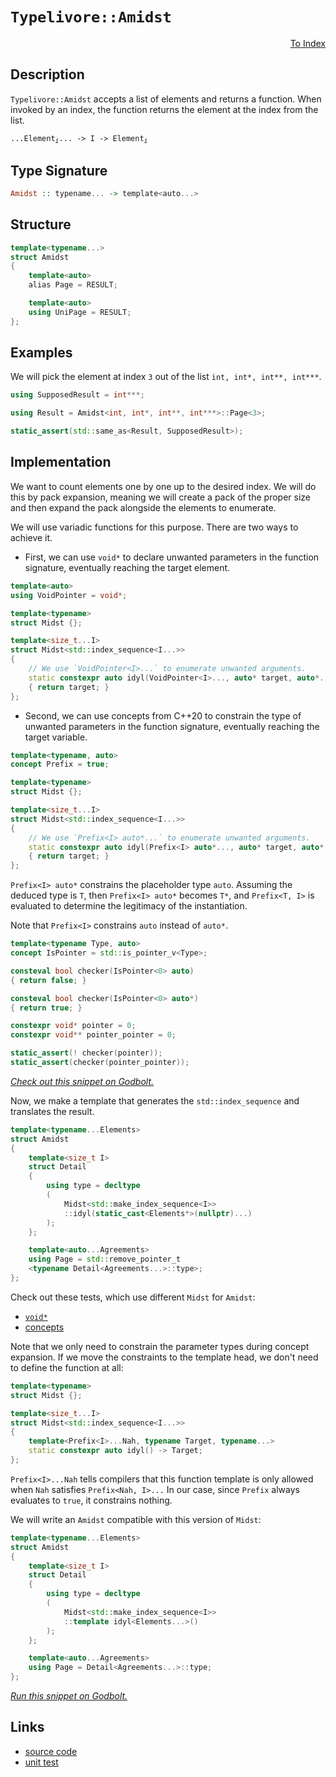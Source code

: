 <!-- Copyright 2024 Feng Mofan
SPDX-License-Identifier: Apache-2.0 -->

# `Typelivore::Amidst`

<p style='text-align: right;'><a href="../../../index.md#list-examinations-2">To Index</a></p>

## Description

`Typelivore::Amidst` accepts a list of elements and returns a function. When invoked by an index, the function returns the element at the index from the list.

<pre><code>...Element<sub><i>i</i></sub>... -> I -> Element<sub><i>i</i></sub></code></pre>

## Type Signature

```Haskell
Amidst :: typename... -> template<auto...>
```

## Structure

```C++
template<typename...>
struct Amidst
{
    template<auto>
    alias Page = RESULT;

    template<auto>
    using UniPage = RESULT;
};
```

## Examples

We will pick the element at index `3` out of the list `int, int*, int**, int***`.

```C++
using SupposedResult = int***;

using Result = Amidst<int, int*, int**, int***>::Page<3>;

static_assert(std::same_as<Result, SupposedResult>);
```

## Implementation

We want to count elements one by one up to the desired index.
We will do this by pack expansion, meaning we will create a pack of the proper size and then expand the pack alongside the elements to enumerate.

We will use variadic functions for this purpose.
There are two ways to achieve it.

- First, we can use `void*` to declare unwanted parameters in the function signature, eventually reaching the target element.

```C++
template<auto>
using VoidPointer = void*;

template<typename>
struct Midst {};

template<size_t...I>
struct Midst<std::index_sequence<I...>>
{
    // We use `VoidPointer<I>...` to enumerate unwanted arguments.
    static constexpr auto idyl(VoidPointer<I>..., auto* target, auto*...)
    { return target; }
};
```

- Second, we can use concepts from C++20 to constrain the type of unwanted parameters in the function signature, eventually reaching the target variable.

```C++
template<typename, auto>
concept Prefix = true;

template<typename>
struct Midst {};

template<size_t...I>
struct Midst<std::index_sequence<I...>>
{
    // We use `Prefix<I> auto*...` to enumerate unwanted arguments.
    static constexpr auto idyl(Prefix<I> auto*..., auto* target, auto*...)
    { return target; }
};
```

`Prefix<I> auto*` constrains the placeholder type `auto`. Assuming the deduced type is `T`, then `Prefix<I> auto*` becomes `T*`, and `Prefix<T, I>` is evaluated to determine the legitimacy of the instantiation.

Note that `Prefix<I>` constrains `auto` instead of `auto*`.

```C++
template<typename Type, auto>
concept IsPointer = std::is_pointer_v<Type>;

consteval bool checker(IsPointer<0> auto)
{ return false; }

consteval bool checker(IsPointer<0> auto*)
{ return true; }

constexpr void* pointer = 0;
constexpr void** pointer_pointer = 0;

static_assert(! checker(pointer));
static_assert(checker(pointer_pointer));
```

[*Check out this snippet on Godbolt.*](https://godbolt.org/#z:OYLghAFBqd5QCxAYwPYBMCmBRdBLAF1QCcAaPECAMzwBtMA7AQwFtMQByARg9KtQYEAysib0QXACx8BBAKoBnTAAUAHpwAMvAFYTStJg1DIApACYAQuYukl9ZATwDKjdAGFUtAK4sGIMwDMpK4AMngMmAByPgBGmMT%2BpAAOqAqETgwe3r7%2BQSlpjgJhEdEscQlmtpj2hQxCBEzEBFk%2BfoFVNRn1jQTFUbHxiQoNTS057cM9faXl/gCUtqhexMjsHOYB4cjeWADUJgFuXo60hACeB9gmGgCCG1s7mPuHBGdJmAD6BMRMhAqX1zutwImBYSQMIIOble72YbF2ABU3phSLsmMdUADbmgGKskgRdgBJBTKVDhEHEZ4AEV2w3QIBAeAUHxS5PiHwAblCke8AQErLdATjhpgOWJdjFUJ5dsgEJhkABreIQYmktnEKEaS5ojFzQEmADsFl2xEwBGWDF2VDESgOxsNVP12IEIrFtAlUvdsvlSuIKpJZME8U12vRRAAVHrBUaTWaLbtvl5MHb9gbHYLnQwRaokpSOWT0OHdqyg5SDjStfyhS6QTm8wXw0WSxSWYGKdTdpWBUCbpNHMgPkwFEomhAwGAZXLFcrm/E5nqq7c%2B3gB0ORwQIN7p37Z8RW%2Br53aOAtaJwAKy8PwcLSkVCcNzWay0pYrJ4bHikAiaY8LBUgM%2BSAAdBokhcAaAQaGeGhmAAbDBZgABwIfonCSLwLASBoGikFeN53hwvAKCA2Fftex6kHAsAwIgIBLAQSTHOQlBoGCdDxJErBrKoCEwQAtDBki7MAyDILsUiAWYvCYPgRDEHg9JcDIggiGI7BSEp8hKGo36kLoikAO4/EknA8Ce56Xjp%2BEAPLHAxBKoFQuzcXxAlCSJYlAWYuwQB4rH0GWgRcHMvCkVoCwQEgLFJGxZAUJuqB%2BYMwBSJUNC0BSREQDEOkxOEjRnCZvC5cwxBnFZMTaPKpEfixbCCFZDC0AVZGkFgMReMAbhiLQRHcLwWAsIYwDiC1%2BCmg4eAcpgvU3pgqjyscawfmyp4tacMQ/KVHhYDp3x4BhfWkFNxCSkoVKgkNpxGN%2BCxUAYwAKAAangmD6VZsKFRpKniOp/CCIoKjqC1en6ENKCPpY%2Bh4DERGQAsqD4hkvW8XS5amJY1hmHhx1yVgsMQAsdhVRkLgMO4nitHooThP0ZSDIp%2BTpAIYx%2BAzqRMww0wDAkilExNAjdKMFM5Lz1TEwLIy9DTMz07Ykss3okxNFzdM84TL6rBIZkcBeOGWZwTk8fxgnCaJ4leRAuCECQ%2ByBcFn43QscpMFgCQE6Qf6SAEgEAJwBAakggWYkgwVhZ4wT7KEcGhpAYQEXCATBXAwQhPsIcnAFcGefswXrLX4YRxEO2R4XURFtG2YxcVRTFHFsJwjQsByBq8UwMoGEYYk%2B4BCezTJJDyXof3CKIP3SMPAPacDiSGUwxl9druu4bw1mV/ZjmN83rft0NXc98B3m%2BdF/m2wEZj26F5HlzX/lMfFiUJJvLfbENXA%2B1w2FpRllDZS1xX5Z9f%2BpVyqVQcJ9WqjACANSajpNqHUuq0B6p9Aal01g3jGsTKaM0pLzWQItT6K0dLrU2mcbaaCQpyQOh%2BY6p1MDnUGkYK6oAS58Huk9F6b0PqHWHt9NS49ZCTyBjeXQlQO7GAhjYda%2BN4aIxdJwFGBB0BowkVjFeON5LTXgITMW/M/AQFcArRS1MSjcz0IzWohjkjs1qCrWYotOgSx6JYvmtRBZSxMarRW8thaszllMaWpigqLGWJrIJq0l76w4GiYgTcW5txfp3N%2B%2B8NDeStrJU%2BQUQqO1IM7V2lBtYxzjt3ECBps4GnApIYOAlFLL1vJwQuJEboUTLkgOidk7433YpxBuMTXIsAUByUSHIkkQmmgQKS/dcZD1kLwiQ/D/paSEToEAQRZ7z1MlHCJ%2BdOA2XoscXYDloksD6QMoZIymAgmGIfBKx94inwCBfJp18bkxQ6S8/yIBBlJCSJyN%2BHxRnDEHL08edBv5ZRynlUqgDIVlQqlVcBCU6pQMas1dBmB2qdW6r1D8KDGHkNangcajgsE6TmgtEEBCgyrRvMQ/KZDdqUM%2BjQ1IdCLqMPCMwsKrCmAPWeq9d6jBPo8NHnwjSgidK6CCGI8GGNIZSK0beWRWZOAAHo6QyqsJYVRt51F4wVS4km%2BiyaWOMbTOxViCgZEseYjItjZYGscULbIviHV1ElnanmfinWU15u6gJnigkKA1mpReFltlRMbicwZuxhndwBQSS2kyMmPJLk7TALtBju1WoU/w3cAgBDPFBUCWF80GhTnnPC9TbBF0vvOD2IBJBnl9meBCsEfaSB9uBf2XApWcACGGytBFi5hW1pJCtK8q21oWMdNIzhJBAA%3D)

Now, we make a template that generates the `std::index_sequence` and translates the result.

```C++
template<typename...Elements>
struct Amidst
{
    template<size_t I>
    struct Detail
    {
        using type = decltype
        (
            Midst<std::make_index_sequence<I>>
            ::idyl(static_cast<Elements*>(nullptr)...)
        );
    };

    template<auto...Agreements>
    using Page = std::remove_pointer_t
    <typename Detail<Agreements...>::type>;
};
```

Check out these tests, which use different `Midst` for `Amidst`:

- [`void*`](https://godbolt.org/#z:OYLghAFBqd5QCxAYwPYBMCmBRdBLAF1QCcAaPECAMzwBtMA7AQwFtMQByARg9KtQYEAysib0QXACx8BBAKoBnTAAUAHpwAMvAFYTStJg1DIApACYAQuYukl9ZATwDKjdAGFUtAK4sGIAMykrgAyeAyYAHI%2BAEaYxBIArKQADqgKhE4MHt6%2BASlpGQKh4VEssfFcSXaYDplCBEzEBNk%2BfoHVtQL1jQTFkTFxibYNTS257SO9Yf1lg5UAlLaoXsTI7Bzm/mHI3lgA1Cb%2Bbl6OtIQAnofYJhoAgpvbu5gHR8gKBOhYVFc393cEmBYyQMAMObiYJ1QPzuXnSRj2ADVUHh0MpkYI4i8ACJ7ABuyPQACpDlY7r8AUCQZgwQRzslGKxqf5rnd3sQvA49gBZFHvA4Adis/KxJN%2B5MBwKYoKO6QAXpgAPoEAB0qoAktDbmyOQRubyCGD3ugQCAwlhVAqlABHLyMNZgtWq5U/ZliwW/PaevbvKV4ZB7NAMd6YVTJYh7CFEPYo860CBIlFosIA4gOq5O0gRyGEvYjYCYAiZyOoQlO%2BYer0mQV7YgFlYMXONfMG/wWAUisnC0Vk/4Sqk0ukMthO7D0NiCBSa7Wc24sfVu0m3L25vtSpluOWK3Ua113ZfT3VYgtMOgVz1VxfL5ewsLAXOD7F7LA7Wn0s9XiDvq9ennod6Gj4TRYJgAGtFTNENLUwG07XXHdrl3JdvyvE0YzjH1HGQBVRH/I5R0BRgCAUYlmQgBgvFoWhkgIYh5jLL8vXLVt3yrEVmJ7JDPQpSVpXBSEnVuYBawIidNWvOE72UJh80fI0TVrFhUFxRVUmTOIlRYo5XyHZ4jwaU8jkE4TxyIp0rhNbSXUXVjuz%2BW4AHpCSc5yXPs35HKcgAVbAhE85y3LuDyXNcsUyTMLYGB2Lx9jBQM1moydEN%2BG94SELxklSJR0AAJUwBQKN1Q4cWTZzbOSiS9ly/LaEK/wcVnecjmTTMSpawQnLaghSuZE0pPzMF/Cs0KtQaTCFSYBQlCaCA5JABRGXGxK3CqgrMzSjK0kwHK8oKq4mMXDhFloTgEl4PxuF4VBODcaxrG9ZZVmeTYeFIAhNEOxYQJABJJGVDRJC4fl/A0BINDMAA2cGzAADmh/ROEkXgWAkDQNFIc6tFIK6OF4BQQDRt6OC0RY4FgGBEBAZYCGSE5yEoNAgToOIIkZThVGh8GAFpwckPZgGQf0pGVMxeC2wgSBRPR%2BEEEQxHYKQZEERQVHUImdD0AB3YgmGSTgeCOk6zverHOAAeROGndVQKg9nZrmeb5gW9iFsw9ggDxGfocNnvmXhCeJ0gICQBnkiZsgKAgEOw5AYApDMPg6BTPGIGiY3ojCRpzj13h0%2BYYhzlN6JtBqQmXoZkzTYYWgs7V0gsGiLxgHBSi8YuuvAUMYBxFr/Ba1qZTW8xkMahOdYXrU47a7OaJtfzjwsGNmi8GRtvlOIaJNqPYCjDOIx3sWKgDGABQETwTANdN%2Blzpe6XhFEcQFdv5W1GN3QuH0TuUFuyx9DwaI8cgIsVA1FMit05kaIqphLDWDMJjJScRiAojyvARYHRHDOAgK4MYfh34hGmKUcoehMqFCyJ4VoRCCjoIYH0AhcxbCYHsFQ7oowyG5HfmguokwaEDAqMMHo2C9A%2BiaNw2YFRUEPTWBIA2HBTro2NtjW2HNua835oLX6rsIC4HFt7cKXBfavX3osBAmAmBYHiBAT6IBJD%2BGVAATn8PySQ/0zCSHBqjBI4NbHww4IjUgyN/BcGVODLg4Noa2OhiEn6lR7HgzkbXbGuN8YGLViTcmQdKYW1phHKOXsWZsE4I0FguJ%2BScyYAGAw8IuC2OVIEoe%2BAiCIONO/W%2BssH7SCfkoF%2BtddDxy1jrbO0jZEY0umbTJVsbaFOKaU8pndnbVNqW7D2ocvYHHCmYfR/tDqB2DqgT2cQ6aR12cswYkySk7E7lUrgaMaA1TiMnVOtdc6Z2zqQJ5%2BdC7FwcC88uhFK7V2NvXRuzdaCtxelgbeXd1iY17iXPAA9jbD2QKPF5E9jbT1nuceeUK/aIJXi9NeG8lBb07rvUAKS%2BBHxPmfC%2BV8XktPvvLdpshn6q0xj0j%2Be8oFWB/tPABFisYgIEGAiBdUuUwLgWvRpyDAH0MYZkFwDB3CsJwUERVIjCHv2IVQgRmrKGZHVXQjhXRJg6tlbC41PQDW8KEc0ZVgiuH4J4VIpYKxJF6O8UM%2BRnAIzECKSUsp5zKnzL%2Bm7LRDTVkBI2YY0gxjTGDH5ZPXx/jqn/X5AkWx/IgaSBcTzd%2BwyTY41sEkzZqT4DpKppbA5OTmasw4IUh2LAFC4n9LiKpyoqTvFFvUiWTTFZ3zlhIJlStOmsvVoEPpusLqDKNvE0Z1MTh7Gtj6lgDam0trbR23U7sjlhwjf4KN5L0nVvDvTHdXsQDNoygqVttiFSbvGr6nmCdbnEHuWnDO%2BcXlvILkXEu3zdkVyrjXaFmAG5NzECCl54KSXYrrngPujh4W10RcituqKp5/wxVixeuKXkEs3h3Het594UuklS8%2Bl9GB0tkK0xlfaWWvzyBU4w38bC8pQQKqhrd7JyTFZYWBl1JVIL5aghh5q/CYMVaavBJQnW6vSNqu18mSFWsEWJzoDBmG2pyCqo1mmHWydEfa/hSm%2BHCMdUZ91CgJHy2nXEuB3r6280bc2vEG61x8k0d2nRka/bRtjWYyg0ik0gDMNU/w/gEigwBqjCL/JQn2ZGYWvGBNo1fUkAkOxCRoYQ1sZIDNcWuCBEnv4GdDnC0lukSLRLBa/MpMWGvdIzhJBAA%3D%3D)
- [concepts](https://godbolt.org/#z:OYLghAFBqd5QCxAYwPYBMCmBRdBLAF1QCcAaPECAMzwBtMA7AQwFtMQByARg9KtQYEAysib0QXACx8BBAKoBnTAAUAHpwAMvAFYTStJg1DIApACYAQuYukl9ZATwDKjdAGFUtAK4sGIAMykrgAyeAyYAHI%2BAEaYxAGBAA6oCoRODB7evgGkyamOAqHhUSyx8f6BdpgO6UIETMQEmT5%2BlZj2BQx1DQRFkTFxCbb1jc3ZlSO9Yf2lgxUAlLaoXsTI7Bzm/mHI3lgA1Cb%2Bbl6OtIQAnofYJhoAgpvbu5gHR8gKBOhYVFc393cEmBYiQMAMObgI50SjFYmFIeyYJ1QPzuaAYa0SBD2ymImBoqheABE9gRiF5MIcrHdfgCgSDyUcIVDmGxkbd3qSHHsALJ4dDvA4AdisAoJFN%2B1MBwKYoKOqQAXpgAPoEAB0aoAkqz2V5OTy%2BQQwe90CAQGEsKpFUoAI5ktH0tzqtUqn7%2Ba5UoW/PZevbvaV4ZB7VHvTCqRLEeGIva8860CDY3F4VRgzWuiNEPZOuEIogAKmJDWAmAIWcROad8093pMQr2OIIKwY%2BeIhYN/gsgtF7tFbfF/0ldLBjOhbCd2HobEECi1JJ1mNuLF573FHru3uJ/el9vlSsxKbdtzX2s5BKLTDola91cpB7X3q8qSMxMhz0ORKwOyHF9vEC/t%2B9eqXWUPhNFgmAAayVM0Q0tTAbUYNZkxdfc/z/E1o1jX1HGQRVREAtwx0BRgCAUHMrggBgvFoWgMWIeZy1/b0Kx7VcqxFMUqRYr0aSlGU3GzVAnVuYAcUIydWTXe8wmALEmELQkfWAkAcRYVAADclWSMIAWIZUv0HZ9mWeE96nPI4hJEidiKdK4TU/V12PuNjmL%2BW4AHocw8zyvNc353I8gAVbAhH8zyfLuPyvO83t7jMLY0SeF43FRdFiNZX5JMfIQvESPJMHQAAlTAFEozFXyjQRPIc9KH2kwritoUr/CJedF1bNwtLhLSc06iruvKghKtdE1lFk%2B1/Bda9fkw/1FSYBQlEaCAjRNBQYVmqcjjqkq4SynKUjyraGquJjrw4RZaE4ABWXg/G4XhUE4NxrGsH1llWF9Yp4UgCE0M7FjAkBLskFUNEkLgBX8DRLo0MwADZYbMAAORH9E4SReBYCQNA0Uhbq0UgHo4XgFBAHGfo4LRFjgWAYEQEBlgIRITnISg0CBOg4giGFOFURHYYAWlhyQ9mAZAAykFUzF4PLCBIXk9H4QQRDEdgpBkQRFBUdQKZ0PQAHdiCYRJOB4c6rpu36Cc4AB5E4mcxVAqD2XmBaFkWxb2CWzD2CAPHZ%2Bhw02Lh5l4cnKdICAkDZxIObICgIGj2OQGAKQzD4OhtJJiBokt6Iwgac4Td4PPmGIc5reibRqnJr62cs62GFoQuddILBoi8YA%2BKokm7tbwFDGAcQW/wHEanUnv8ZDaoTnWL6tPaS2zmiQ2y48LBLZJPBMd79TiGifaT1AowziMX7FioAxgAUAA1PBMD162mSL9XhFEcQ1cV%2BQlDUS3dC4fQB4oGepYfQeBogk0gIsVAGJ0g935kaV8phLDWDMPjNScRiC8iKvARYVQajOAgK4MYfh/4hGmCUMoeg8hpAEMQqhKQaEMD6BQwY/88GdG6KMTwLQ9DsNqJMZhAx4hsMmHQkRPRBGzGEbgt6awJBmw4NdXGltCbOz5oLYWotxbA29hAXAstA6fRDt9M%2BiwECYCYFgeIEB/ogEkP4FUABOfwApJCgzMJIWG2NLqw0cajDg6NSCY38FwFUsMuCw0Ro4xGESgZcEus42GyiW6E2JqTExOsqa00jvTO2zN46JwDlzNgnAGgsFUgKfmTBAwGEfFwRxKpQmT3wEQTBxp/6f2Vu/aQn9NY/xbroNOBsjZFwUUovG90bZ5Idk7MpFSqk1IHp7BpTSfZ%2BxjgHA4sUzDGLDmdCOUdUD%2BziCzBORyNmDDmZUnYA96lcBxjQBqcQs45xbiXAuz93llwrlXBwz865EQbk3S2bcO5d1oD3L6WAj6D3WPjEe1c8Dj0tlPZAM9n7zwui3JeK9zhrzhaHTB28vq733koQ%2BA8T6gEyXwS%2BN874Pyfr3Tpb9VY9NkH07W%2BNBkANPkgqwICl4QJsQTGBAg4EIKavylBaDd5tOwZA2w7REUEKIdw7IpCGDoEkZQ/%2B1DOhiNyAwzoOrWFKo6Pwnohq%2BECE4VMYoQjeGiPVSQ4YEjyGOuDksFYcivVYvGSozg8JiDlMqdUm5dSVkgx9vo1pWyQm7NMaQcxljBgiqxYE4JDTQYCgSQKCGkgPFC3/hMq2RNbDpL2Vk%2BAOSGb21OYUzm3MOBlLdiwBQqkAyqXqSqOk7xpYtLlu0l%2BXS2Uv05b/HIwzjZ3TGRbFJUzGYnD2I7YNLA20dq7T2vtmJfbnNjvG/wiaaU5MbXHVm%2B6A4gE7TlRU3bHGKh3bNENQt05POIC83O%2Bcy6fO/eXSu1d/lHPro3Zu8LMDt07mICFz9oWUoJa3PAo9HDIpbqi9FvdMWLzAbi/FG8iXP1JQffux8pJn1pbJel99H6MGfiylWEh2Ua2/ly3WgRanGGATYIVODRWdB7q5Za0rLCoPunKrBwrcHKvwX4QhWrDVkIdVI%2Bh%2BR0iGv1ekU1wjzUqq6M6rIrqbV6fdUp3VbquEGadSZmYuqZE%2BtVnO5JaCg2tuFu2ztex729s3PyPRg7DEJtDkmlNVjKAKMzSAMwDSKiXWhmDbGFQBSRKc5M8tJMyZJoBpIS6TjLqIzho4yQjiIYuK4Oxzg/h53OfLVWhRUsUtlqC5kxYu9UjOEkEAA%3D%3D%3D)

Note that we only need to constrain the parameter types during concept expansion.
If we move the constraints to the template head, we don't need to define the function at all:

```C++
template<typename>
struct Midst {};

template<size_t...I>
struct Midst<std::index_sequence<I...>>
{
    template<Prefix<I>...Nah, typename Target, typename...>
    static constexpr auto idyl() -> Target;
};
```

`Prefix<I>...Nah` tells compilers that this function template is only allowed when `Nah` satisfies `Prefix<Nah, I>...`
In our case, since `Prefix` always evaluates to `true`, it constrains nothing.

We will write an `Amidst` compatible with this version of `Midst`:

```C++
template<typename...Elements>
struct Amidst
{
    template<size_t I>
    struct Detail
    {
        using type = decltype
        (
            Midst<std::make_index_sequence<I>>
            ::template idyl<Elements...>()
        );
    };

    template<auto...Agreements>
    using Page = Detail<Agreements...>::type;
};
```

[*Run this snippet on Godbolt.*](https://godbolt.org/#z:OYLghAFBqd5QCxAYwPYBMCmBRdBLAF1QCcAaPECAMzwBtMA7AQwFtMQByARg9KtQYEAysib0QXACx8BBAKoBnTAAUAHpwAMvAFYTStJg1DIApACYAQuYukl9ZATwDKjdAGFUtAK4sGIAMykrgAyeAyYAHI%2BAEaYxBIArKQADqgKhE4MHt6%2BASlpGQKh4VEssfFcSXaYDplCBEzEBNk%2BfoHVtQL1jQTFkTFxibYNTS257SO9Yf1lg5UAlLaoXsTI7Bzm/mHI3lgA1Cb%2Bbl6OtIQAnofYJhoAgpvbu5gHR8gKBOhYVFc393cEmBYyQMAMObgI52SjFYmFIeyYJ1QPzuaAYa2SBD2ymImBoqheABE9gRiF5MIcrHdfgCgSDyUcIVDmGxkbd3qSHHsALJ4dDvA4AdisAoJFN%2B1MBwKYoKO6QAXpgAPoEAB0aoAkqz2V5OTy%2BQQwe90CAQGEsKpFUoAI5ktH0tzqtUqn7%2Ba5UoW/PZe4mSulg7G4vCqMGa11OiJMBBwxnQth7AAqjWAmAI0chscwTtZ3r272leGQe1R70wqmSxHhiL2vPOtAg8z2AForgmkymxe7Rf5KX9bjSpTLwenmZm1dh6GxBAotSSdZjbixee9xR67jn%2B37ZXgFcq9qG3bcc9rOQSU0w6J7vSZV4ec96vOkjMT04S9lgdjHL3e9hA9cvZR8JosEwADWSpmqWlqYDajBrCGLrYCaG7Ss8Na0GC46AowBAKFmrr1vMHa3l615dj2X4%2BrSKFggiRBOrcwA4lhU7Zvej7AFiTDJq%2Bp4NBeRwMUxk44XhiEgJ%2B3YrmR4p3AA9AAVIpSnKbJvwKYp8bYEI8ZKapcnKQZ8l6b2Dxok8LxuKi6I4ayvwPmEHFCF4ySpEo6AAEqYAoXi0JihxEmEBBKURdnsXsnneb5r4LkuBpHIFcKBfJiWCIpKVBYpVwmsoXH2v4LrkXceaOMgipMAoShNBARomgoMJldORwRT5qZ7E5LlpJgHleS1VyEZJdwcIstCcAkvB%2BBwWikKgnBuNY1i5ssqzPJsPCkAQmhDYsIEgAkkgqhokhcAK/gaAkGhmAAbJdZgABy3fonCSLwLASBoGikBNU0zRwvAKCAH0bZNQ2kHAsAwIgIDLAQyQnOQlBoECdBxBGbCcKot2XY2l2SHswDIIWUgqmYvBdYQJC8no/CCCIYjsFIMiCIoKjqMDpC6FwpAAO7EEwyScDww2jeNm3TZwADyJyw5iqBUHsGNYzjeME3sRNmD%2BHhI/QFarfMvBA1oiwQEgiPJMjZAUBApvmyAwBSGYfB0ACxD/RA0Si9EYSNOcAu8J7zDEOc4vRNoNRA2tiPCeLDC0D7bNYNEXjAG4Yi0P93C8FgwFGOI8d4DitQAG5eaLpY1Cc6xrYFmAjWzZzRLzgceFgoskngr0Z6QxfENEnWntnwBnEYm2LFQBjAAoABqeCYFz4tMr7jPCKI4gM9T8hKGoosc/ohjGPNlj6Hg0T/ZAiyoBimTp42Rr%2BaYljWGY33d8QvIl2ftg12HmQuAw7ieK0PQIRpilHKHoVyhQsgANyJzCBjgiggIGBUT%2B9h4EMG6KMaBfhOYdDQRgqYJQkF6DzJgnI2Dhg9D6KAuYiwFBLTWBIIWHAxqfVFj9eWmNsa43xoTfa6sIC4HJjrMw/guB63WiPRYCBMBMCwPEespAdqSH8CqAAnP4AUkhDpmEkJdd6CRLqqMehwZ6pBXqiJVJdLgl1bqqNutYvalR1GXVYWzH6f0AYSOBkbCGxsoZSzhpba22tUbrEaCwQuApGxMCLAYJ8XBVEqi4AdUm%2BAiCv2NJzdetNV7SHXszLebNdAOx5nzX2TCWFfV4D9SWMMTh7FlvCYgESokxJ2HvVWiTkkaA1qgLWcQDgiLMOIg2IM/HBLiPDK2fSzbaxAOEyJjZ2lGASVwD6NBfJxFdu7Nm/tvaLz2YHYOocHCL0jthaOsdRYJyTinWgadF5Zz3rnKa%2BAC6OGLunKaZdkAV0XtXWuU166N3OM3dYU024dzWt3XuSh%2B7PIciPPg48p4zzngvTu2SV70zybIAprMprFN3sPe%2BVhD711Pgoi%2BaDr6338ASUlj9n5xAye/BRuCf4QFcGMchwDCGzGQXAzIPLwEFDQVQohOCv6dHQZMEVUrUF1EmBKgVxC5VYLVZQxBqqxFLBWAw3VtdKlsM4E0lp0TYkdISUkg6P5BHpMGaIkZkjSDSNkYMBRtdTHmMSYdAUCRVEChOpIHRONOZVLFr9WwnjRk%2BPgH46G0spkTOIKEzg4SlYsAUIXQshdrV0neKkoRlMsmyByTipe%2BLt55FKfzDOFSRZuIlgEmWcsM24yzTmvYebEkFsxBATWsyBmbH8M67xoMTYzPNsmqdcyc0uUVD2xUfayrNJxo7TZLtKA7KmocuOa093HLDmcvpUcY5x1eZgROydU7pzWk8nO4LM752/p80uqhy4An%2BYIGuotgXezBa3V%2BULeAwr7oCBFw9x1jy4qi2e89GCLyxXTCQuKmabwJToPIcT94P3JcfSl59L4CHTrJGqjLLBP2qS/N%2BhGUHf2cFyv%2B8qgh/xVWA2BYrhUas4%2BkcV2qOP0ZlfgljHKujKoE3MChpDAE4Ik/yjjtD6H0wba476pr217E7bm/NKF%2BQCLSSQR1Yj9YurdXIygTDvUgDMIk/w/gEjnSOu9ezAobFqeqZwDxgMXVKISGohIt0rqqMkIG1zXBAi138I29TUbY1MJJh5yNpnvGLG7ukZwkggA%3D%3D)

## Links

- [source code](../../../../conceptrodon/descend/typelivore/amidst.hpp)
- [unit test](../../../../tests/unit/metafunctions/typelivore/amidst.test.hpp)
